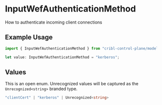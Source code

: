 # InputWefAuthenticationMethod

How to authenticate incoming client connections

## Example Usage

```typescript
import { InputWefAuthenticationMethod } from "cribl-control-plane/models";

let value: InputWefAuthenticationMethod = "kerberos";
```

## Values

This is an open enum. Unrecognized values will be captured as the `Unrecognized<string>` branded type.

```typescript
"clientCert" | "kerberos" | Unrecognized<string>
```